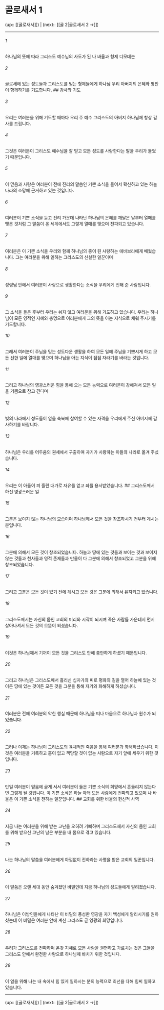 # 골로새서 1

(up:: [[골로새서]]) | (next:: [[골 2|골로새서 2 →]])

***




###### 1 

하나님의 뜻에 따라 그리스도 예수님의 사도가 된 나 바울과 형제 디모데는 



###### 2 

골로새에 있는 성도들과 그리스도를 믿는 형제들에게 하나님 우리 아버지의 은혜와 평안이 함께하기를 기도합니다. ## 감사와 기도 



###### 3 

우리는 여러분을 위해 기도할 때마다 우리 주 예수 그리스도의 아버지 하나님께 항상 감사를 드립니다. 



###### 4 

그것은 여러분이 그리스도 예수님을 잘 믿고 모든 성도를 사랑한다는 말을 우리가 들었기 때문입니다. 



###### 5 

이 믿음과 사랑은 여러분이 전에 진리의 말씀인 기쁜 소식을 들어서 확신하고 있는 하늘 나라의 소망에 근거하고 있는 것입니다. 



###### 6 

여러분이 기쁜 소식을 듣고 진리 가운데 나타난 하나님의 은혜를 깨달은 날부터 열매를 맺은 것처럼 그 말씀이 온 세계에서도 그렇게 열매를 맺으며 전파되고 있습니다. 



###### 7 

여러분은 이 기쁜 소식을 우리와 함께 하나님의 종이 된 사랑하는 에바브라에게 배웠습니다. 그는 여러분을 위해 일하는 그리스도의 신실한 일꾼이며 



###### 8 

성령님 안에서 여러분이 사랑으로 생활한다는 소식을 우리에게 전해 준 사람입니다. 



###### 9 

그 소식을 들은 후부터 우리는 쉬지 않고 여러분을 위해 기도하고 있습니다. 우리는 하나님이 모든 영적인 지혜와 총명으로 여러분에게 그의 뜻을 아는 지식으로 채워 주시기를 기도합니다. 



###### 10 

그래서 여러분이 주님을 믿는 성도다운 생활을 하여 모든 일에 주님을 기쁘시게 하고 모든 선한 일에 열매를 맺으며 하나님을 아는 지식이 점점 자라기를 바라는 것입니다. 



###### 11 

그리고 하나님의 영광스러운 힘을 통해 오는 모든 능력으로 여러분이 강해져서 모든 일을 기쁨으로 참고 견디며 



###### 12 

빛의 나라에서 성도들이 얻을 축복에 참여할 수 있는 자격을 우리에게 주신 아버지께 감사하기를 바랍니다. 



###### 13 

하나님은 우리를 어두움의 권세에서 구출하여 자기가 사랑하는 아들의 나라로 옮겨 주셨습니다. 



###### 14 

우리는 이 아들이 피 흘린 대가로 자유를 얻고 죄를 용서받았습니다. ## 그리스도께서 하신 영광스러운 일 



###### 15 

그분은 보이지 않는 하나님의 모습이며 하나님께서 모든 것을 창조하시기 전부터 계시는 분입니다. 



###### 16 

그분에 의해서 모든 것이 창조되었습니다. 하늘과 땅에 있는 것들과 보이는 것과 보이지 않는 것들과 천사들과 영적 존재들과 만물이 다 그분에 의해서 창조되었고 그분을 위해 창조되었습니다. 



###### 17 

그리고 그분은 모든 것이 있기 전에 계시고 모든 것은 그분에 의해서 유지되고 있습니다. 



###### 18 

그리스도께서는 자신의 몸인 교회의 머리와 시작이 되시며 죽은 사람들 가운데서 먼저 살아나셔서 모든 것의 으뜸이 되셨습니다. 



###### 19 

이것은 하나님께서 기꺼이 모든 것을 그리스도 안에 충만하게 하셨기 때문입니다. 



###### 20 

그리고 하나님은 그리스도께서 흘리신 십자가의 피로 평화의 길을 열어 하늘에 있는 것이든 땅에 있는 것이든 모든 것을 그분을 통해 자기와 화해하게 하셨습니다. 



###### 21 

여러분은 전에 여러분의 악한 행실 때문에 하나님을 떠나 마음으로 하나님과 원수가 되었습니다. 



###### 22 

그러나 이제는 하나님이 그리스도의 육체적인 죽음을 통해 여러분과 화해하셨습니다. 이것은 여러분을 거룩하고 흠이 없고 책망할 것이 없는 사람으로 자기 앞에 세우기 위한 것입니다. 



###### 23 

만일 여러분이 믿음에 굳게 서서 여러분이 들은 기쁜 소식의 희망에서 흔들리지 않는다면 그렇게 될 것입니다. 이 기쁜 소식은 하늘 아래 모든 사람에게 전파되고 있으며 나 바울은 이 기쁜 소식을 전하는 일꾼입니다. ## 교회를 위한 바울의 헌신적 사역 



###### 24 

지금 나는 여러분을 위해 받는 고난을 오히려 기뻐하며 그리스도께서 자신의 몸인 교회를 위해 받으신 고난의 남은 부분을 내 몸으로 겪고 있습니다. 



###### 25 

나는 하나님의 말씀을 여러분에게 아낌없이 전하라는 사명을 받은 교회의 일꾼입니다. 



###### 26 

이 말씀은 오랜 세대 동안 숨겨졌던 비밀인데 지금 하나님의 성도들에게 알려졌습니다. 



###### 27 

하나님은 이방인들에게 나타난 이 비밀의 풍성한 영광을 자기 백성에게 알리시기를 원하셨는데 이 비밀은 여러분 안에 계신 그리스도 곧 영광의 희망입니다. 



###### 28 

우리가 그리스도를 전파하며 온갖 지혜로 모든 사람을 권면하고 가르치는 것은 그들을 그리스도 안에서 완전한 사람으로 하나님께 바치기 위한 것입니다. 



###### 29 

이 일을 위해 나는 내 속에서 힘 있게 일하시는 분의 능력으로 최선을 다해 힘써 일하고 있습니다.

***

(up:: [[골로새서]]) | (next:: [[골 2|골로새서 2 →]])
